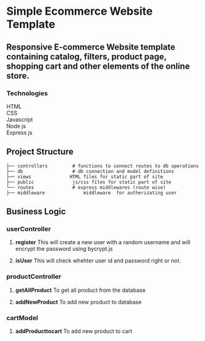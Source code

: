 # Simple Ecommerce Website Template

## Responsive E-commerce Website  template containing catalog, filters, product page, shopping cart and other elements of the online store.

### Technologies
HTML </br>
CSS  </br>
Javascript </br>
Node js <br/>
Express js <br/>


## Project Structure
```
├── controllers         # functions to connect routes to db operations
├── db                  # db connection and model definitions
├── views              HTML files for static part of site
├── public              js/css files for static part of site
└── routes              # express middlewares (route wise)
├── middleware              middleware  for autherizating user
```

## Business Logic 

### userController

1. **register** 
    This will create a new user with a random username and will encrypt the password using bycrypt.js

2. **isUser**
This will check whehter user id and password right or not.

### productController

1. **getAllProduct**
To get all product from the database

2. **addNewProduct**
To add new product  to database

### cartModel
1. **addProducttocart**
To add new product  to cart









